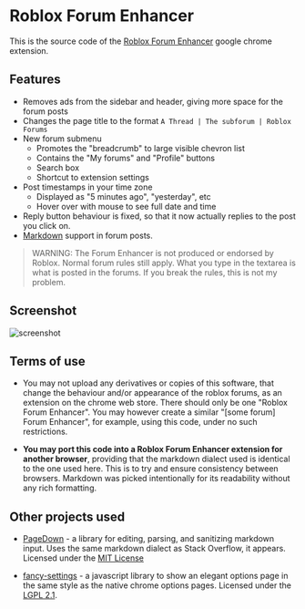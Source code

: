 Roblox Forum Enhancer
=====================
This is the source code of the [Roblox Forum Enhancer] google chrome extension.

Features
--------
 * Removes ads from the sidebar and header, giving more space for the forum posts
 * Changes the page title to the format `A Thread | The subforum | Roblox Forums`
 * New forum submenu
     - Promotes the "breadcrumb" to large visible chevron list
     - Contains the "My forums" and "Profile" buttons
     - Search box
     - Shortcut to extension settings
 * Post timestamps in your time zone
     - Displayed as "5 minutes ago", "yesterday", etc
     - Hover over with mouse to see full date and time
 * Reply button behaviour is fixed, so that it now actually replies to the post you click on.
 * [Markdown] support in forum posts.

> WARNING: The Forum Enhancer is not produced or endorsed by Roblox. Normal forum rules still apply. What you type in the textarea is what is posted in the forums. If you break the rules, this is not my problem.

Screenshot
----------
![screenshot](http://i.imgur.com/NdlPa.png)

Terms of use
------------
 * You may not upload any derivatives or copies of this software, that change
   the behaviour and/or appearance of the roblox forums, as an extension on the
   chrome web store. There should only be one "Roblox Forum Enhancer". You may
   however create a similar "[some forum] Forum Enhancer", for example, using
   this code, under no such restrictions.

 * **You may port this code into a Roblox Forum Enhancer extension for another
   browser**, providing that the markdown dialect used is identical to the one
   used here. This is to try and ensure consistency between browsers. Markdown
   was picked intentionally for its readability without any rich formatting.

Other projects used
-------------------
 * [PageDown](http://code.google.com/p/pagedown/) - a library for editing,
   parsing, and sanitizing markdown input. Uses the same markdown dialect as
   Stack Overflow, it appears. Licensed under the [MIT License]

 * [fancy-settings](https://github.com/frankkohlhepp/fancy-settings) - a
   javascript library to show an elegant options page in the same style as the
   native chrome options pages. Licensed under the [LGPL 2.1].

[MIT License]:http://www.opensource.org/licenses/mit-license.php
[LGPL 2.1]:http://www.gnu.org/licenses/lgpl-2.1.html
[Roblox Forum Enhancer]:https://chrome.google.com/webstore/detail/kcpdfglmclgjedmjhiakmmgkcibkimod
[Markdown]:http://daringfireball.net/projects/markdown/syntax